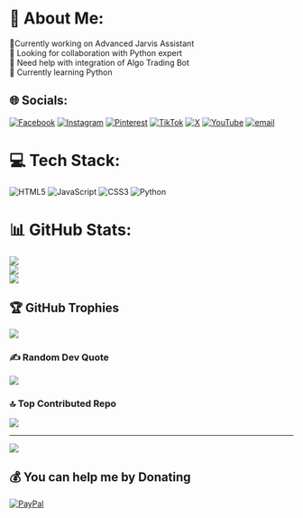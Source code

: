 # 💫 About Me:
🔭Currently working on Advanced Jarvis Assistant<br>👯 Looking for collaboration with Python expert<br>🤝 Need help with integration of Algo Trading Bot<br>🌱 Currently learning Python


## 🌐 Socials:
[![Facebook](https://img.shields.io/badge/Facebook-%231877F2.svg?logo=Facebook&logoColor=white)](https://facebook.com/premjha097) [![Instagram](https://img.shields.io/badge/Instagram-%23E4405F.svg?logo=Instagram&logoColor=white)](https://instagram.com/premjha097) [![Pinterest](https://img.shields.io/badge/Pinterest-%23E60023.svg?logo=Pinterest&logoColor=white)](https://pinterest.com/premjha097) [![TikTok](https://img.shields.io/badge/TikTok-%23000000.svg?logo=TikTok&logoColor=white)](https://tiktok.com/@premjha097) [![X](https://img.shields.io/badge/X-black.svg?logo=X&logoColor=white)](https://x.com/premjha097) [![YouTube](https://img.shields.io/badge/YouTube-%23FF0000.svg?logo=YouTube&logoColor=white)](https://youtube.com/@premjha097) [![email](https://img.shields.io/badge/Email-D14836?logo=gmail&logoColor=white)](mailto:jhaprakashjha888@gmail.com) 

# 💻 Tech Stack:
![HTML5](https://img.shields.io/badge/html5-%23E34F26.svg?style=for-the-badge&logo=html5&logoColor=white) ![JavaScript](https://img.shields.io/badge/javascript-%23323330.svg?style=for-the-badge&logo=javascript&logoColor=%23F7DF1E) ![CSS3](https://img.shields.io/badge/css3-%231572B6.svg?style=for-the-badge&logo=css3&logoColor=white) ![Python](https://img.shields.io/badge/python-3670A0?style=for-the-badge&logo=python&logoColor=ffdd54)
# 📊 GitHub Stats:
![](https://github-readme-stats.vercel.app/api?username=premjhaa&theme=radical&hide_border=false&include_all_commits=true&count_private=true)<br/>
![](https://github-readme-streak-stats.herokuapp.com/?user=premjhaa&theme=radical&hide_border=false)<br/>
![](https://github-readme-stats.vercel.app/api/top-langs/?username=premjhaa&theme=radical&hide_border=false&include_all_commits=true&count_private=true&layout=compact)

## 🏆 GitHub Trophies
![](https://github-profile-trophy.vercel.app/?username=premjhaa&theme=radical&no-frame=false&no-bg=true&margin-w=4)

### ✍️ Random Dev Quote
![](https://quotes-github-readme.vercel.app/api?type=vetical&theme=light)

### 🔝 Top Contributed Repo
![](https://github-contributor-stats.vercel.app/api?username=premjhaa&limit=5&theme=merko&combine_all_yearly_contributions=true)

---
[![](https://visitcount.itsvg.in/api?id=premjhaa&icon=2&color=0)](https://visitcount.itsvg.in)

  ## 💰 You can help me by Donating
  [![PayPal](https://img.shields.io/badge/PayPal-00457C?style=for-the-badge&logo=paypal&logoColor=white)](https://paypal.me/premjha097) 

  
<!-- Proudly created with GPRM ( https://gprm.itsvg.in ) -->
